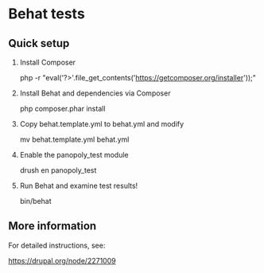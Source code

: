 Behat tests
===========

Quick setup
-----------

 
 1. Install Composer

    php -r "eval('?>'.file_get_contents('https://getcomposer.org/installer'));"
 
 2. Install Behat and dependencies via Composer

    php composer.phar install

 3. Copy behat.template.yml to behat.yml and modify

    mv behat.template.yml behat.yml
 
 4. Enable the panopoly_test module

    drush en panopoly_test

 5. Run Behat and examine test results!
 
    bin/behat

More information
----------------

For detailed instructions, see:

  https://drupal.org/node/2271009

